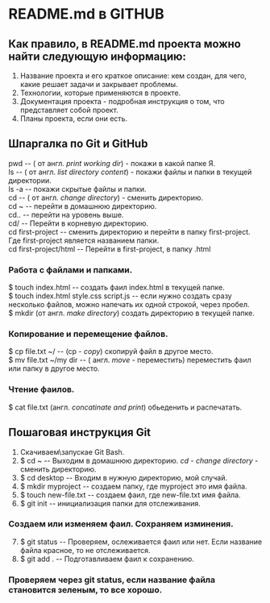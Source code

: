 # README.md в GITHUB
## Как правило, в README.md проекта можно найти следующую информацию:
1. Название проекта и его краткое описание: кем создан, для чего, какие решает задачи и закрывает проблемы.
2. Технологии, которые применяются в проекте.
3. Документация проекта - подробная инструкция о том, что представляет собой проект.
4. Планы проекта, если они есть.


## Шпаргалка по Git и GitHub
pwd -- ( от англ. *print working dir*) - покажи в какой папке Я. <br>
ls -- ( от англ. *list directory content*) - покажи файлы и папки в текущей директории. <br>
ls -a  -- покажи скрытые файлы и папки. <br>
cd -- ( от англ. *change directory*) - сменить директорию. <br>
cd ~ -- перейти в домашнюю директорию. <br>
cd.. -- перейти на уровень выше.<br>
cd/ -- Перейти в корневую директорию. <br>
cd  first-project  -- сменить директорию и перейти в папку first-project. Где first-project является названием папки.<br>
cd  first-project/html -- Перейти в first-project, в папку .html <br>


### Работа с файлами и папками.
$ touch index.html -- создать фаил index.html в текущей папке. <br>
$ touch index.html style.css script.js -- если нужно создать сразу несколько файлов, можно напечать их одной строкой, через пробел.<br>
$ mkdir (от англ. *make directory*) создать директорию в текущей папке. <br>


### Копирование и перемещение файлов.
$ cp file.txt ~/ -- (cp - *copy*) скопируй файл в другое место. <br>
$ mv file.txt ~/my dir -- ( англ. *move* - переместить) переместить фаил или папку в другое место.<br>


### Чтение фаилов.
$ cat file.txt (англ. *concatinate and print*) обьеденить и распечатать.<br>


## Пошаговая инструкция Git
1. Скачиваем\запускае Git Bash.
2. $ cd ~ -- Выходим в домашнюю директорию. *cd - change directory* - сменить директорию.
3. $ cd desktop -- Входим в нужную директорию, мой случай.
4. $ mkdir myproject -- создаем папку, где myproject это имя файла.
5. $ touch new-file.txt -- создаем фаил, где new-file.txt имя файла.
6. $ git init -- инициализация папки для отслеживания.
### Создаем или изменяем фаил. Сохраняем изминения.
7. $ git status -- Проверяем, ослеживается фаил или нет. Если название файла красное, то не отслеживается.
8. $ git add . -- Подготавливаем фаил к сохранению.
### Проверяем через git status, если название файла становится зеленым, то все хорошо.
